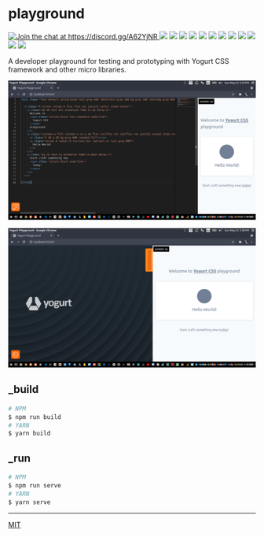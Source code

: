 # playground

<p align="left">
  <a href="https://discord.gg/A62YjNR"
     target="_blank">
    <img title="Join the chat at https://discord.gg/A62YjNR"
         src="https://img.shields.io/badge/DISCORD-JOIN_CHANNEL_%E2%86%92-7289da.svg?style=flat">
  </a>
  <img src="https://badgen.net/github/release/yogurt-foundation/playground">
  <img src="https://badgen.net/github/releases/yogurt-foundation/playground">
  <img src="https://badgen.net/github/assets-dl/yogurt-foundation/playground">
  <img src="https://badgen.net/github/branches/yogurt-foundation/playground">
  <img src="https://badgen.net/github/forks/yogurt-foundation/playground">
  <img src="https://badgen.net/github/stars/yogurt-foundation/playground">
  <img src="https://badgen.net/github/watchers/yogurt-foundation/playground">
  <img src="https://badgen.net/github/tag/yogurt-foundation/playground">
  <img src="https://badgen.net/github/commits/yogurt-foundation/playground">
  <img src="https://badgen.net/github/last-commit/yogurt-foundation/playground">
  <img src="https://badgen.net/github/contributors/yogurt-foundation/playground">
  <img src="https://badgen.net/github/license/yogurt-foundation/playground">
</p>

A developer playground for testing and prototyping with Yogurt CSS framework and other micro libraries.

<p align="center">
  <img src="https://raw.githubusercontent.com/yogurt-foundation/playground/0.1.3/assets/screenshot_05.png" height="auto" width="auto">
</p>

<p align="center">
  <img src="https://raw.githubusercontent.com/yogurt-foundation/playground/0.1.3/assets/screenshot_06.png" height="auto" width="auto">
</p>

## _build

```bash
# NPM
$ npm run build
# YARN
$ yarn build
```

## _run

```bash
# NPM
$ npm run serve
# YARN
$ yarn serve
```

---

[MIT](https://github.com/yogurt-foundation/playground/blob/master/LICENSE)
